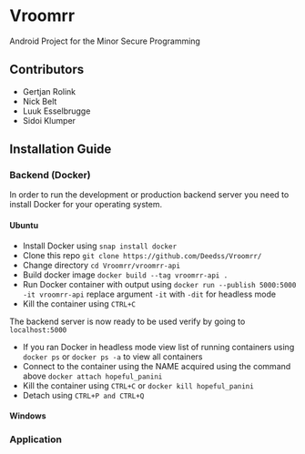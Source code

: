 # Vroomrr
Android Project for the Minor Secure Programming

## Contributors
- Gertjan Rolink
- Nick Belt
- Luuk Esselbrugge
- Sidoi Klumper

## Installation Guide
### Backend (Docker)
In order to run the development or production backend server you need to install Docker for your operating system.

#### Ubuntu
- Install Docker using `snap install docker`
- Clone this repo `git clone https://github.com/Deedss/Vroomrr/`
- Change directory `cd Vroomrr/vroomrr-api`
- Build docker image `docker build --tag vroomrr-api .`
- Run Docker container with output using `docker run --publish 5000:5000 -it vroomrr-api` replace argument `-it` with `-dit` for headless mode
- Kill the container using `CTRL+C`

The backend server is now ready to be used verify by going to `localhost:5000`
- If you ran Docker in headless mode view list of running containers using `docker ps` or `docker ps -a` to view all containers
- Connect to the container using the NAME acquired using the command above `docker attach hopeful_panini`
- Kill the container using `CTRL+C` or `docker kill hopeful_panini` 
- Detach using `CTRL+P and CTRL+Q`

#### Windows

### Application
